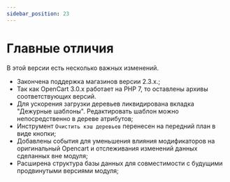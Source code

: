 ```yaml
---
sidebar_position: 23
---
```


# Главные отличия

В этой версии есть несколько важных изменений.

- Закончена поддержка магазинов версии 2.3.х.;
- Так как OpenCart 3.0.x работает на PHP 7, то оставлены архивы соответствующих версий.
- Для ускорения загрузки деревьев ликвидирована вкладка "Дежурные шаблоны". Редактировать шаблон можно непосредственно в дереве атрибутов;
- Инструмент `Очистить кэш деревьев` перенесен на передний план в виде кнопки;
- Добавлены события для уменьшения влияния модификаторов на оригинальный Opencart и отслеживания изменений данных сделанных вне модуля;
- Расширена структура базы данных для совместимости с будущими продвинутыми версиями модуля;
